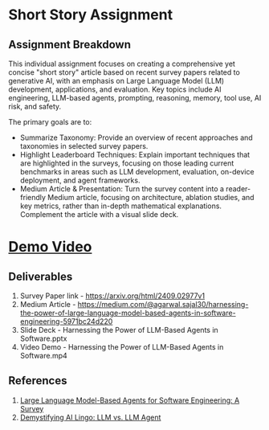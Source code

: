 # Short Story Assignment
## Assignment Breakdown
This individual assignment focuses on creating a comprehensive yet concise "short story" article based on recent survey papers related to generative AI, with an emphasis on Large Language Model (LLM) development, applications, and evaluation. Key topics include AI engineering, LLM-based agents, prompting, reasoning, memory, tool use, AI risk, and safety.

The primary goals are to:

- Summarize Taxonomy: Provide an overview of recent approaches and taxonomies in selected survey papers.
- Highlight Leaderboard Techniques: Explain important techniques that are highlighted in the surveys, focusing on those leading current benchmarks in areas such as LLM development, evaluation, on-device deployment, and agent frameworks.
- Medium Article & Presentation: Turn the survey content into a reader-friendly Medium article, focusing on architecture, ablation studies, and key metrics, rather than in-depth mathematical explanations. Complement the article with a visual slide deck.
  
# [Demo Video](https://drive.google.com/file/d/13AJm69PwCqk-1nkPWj5Yr8rB6KwEHvUm/view?usp=sharing)

## Deliverables
1. Survey Paper link - https://arxiv.org/html/2409.02977v1
2. Medium Article - https://medium.com/@agarwal.sajal30/harnessing-the-power-of-large-language-model-based-agents-in-software-engineering-5971bc24d220
3. Slide Deck - Harnessing the Power of LLM-Based Agents in Software.pptx
4. Video Demo - Harnessing the Power of LLM-Based Agents in Software.mp4

## References
1. [Large Language Model-Based Agents for Software Engineering: A Survey](https://arxiv.org/html/2409.02977v1)
2. [Demystifying AI Lingo: LLM vs. LLM Agent](https://medium.com/@siladityaghosh/demystifying-ai-lingo-llm-vs-llm-agent-1e2c8602689c#:~:text=Additional%20Components%3A%20LLM%20agents%20have,use%20them%20in%20future%20responses.)
